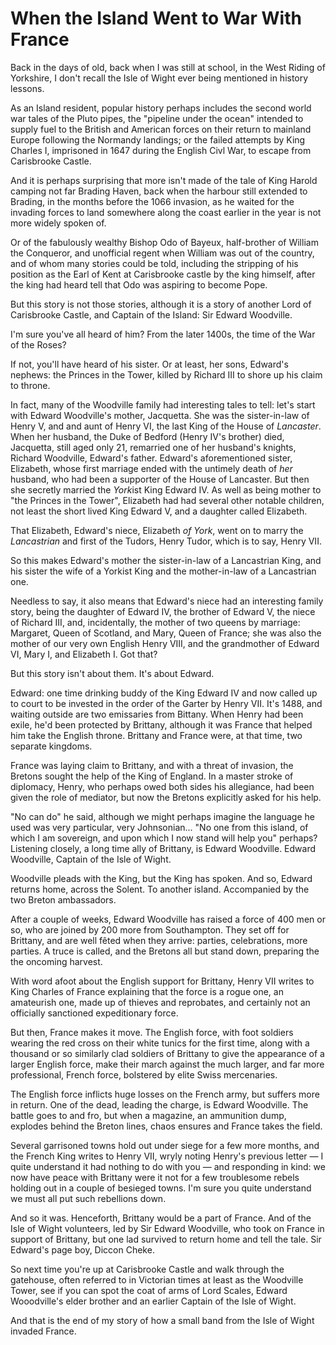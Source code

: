 # When the Island Went to War With France

Back in the days of old, back when I was still at school, in the West Riding of Yorkshire, I don't recall the Isle of Wight ever being mentioned in history lessons.

As an Island resident, popular history perhaps includes the second world war tales of the Pluto pipes, the "pipeline under the ocean" intended to supply fuel to the British and American forces on their return to mainland Europe following the Normandy landings; or the failed attempts by King Charles I, imprisoned in 1647 during the English Civl War, to escape from Carisbrooke Castle.

And it is perhaps surprising that more isn't made of the tale of King Harold camping not far Brading Haven, back when the harbour still extended to Brading, in the months before the 1066 invasion, as he waited for the invading forces to land somewhere along the coast earlier in the year is not more widely spoken of.

Or of the fabulously wealthy Bishop Odo of Bayeux, half-brother of William the Conqueror, and unofficial regent when William was out of the country, and of whom many stories could be told, including the stripping of his position as the Earl of Kent at Carisbrooke castle by the king himself, after the king had heard tell that Odo was aspiring to become Pope.

But this story is not those stories, although it is a story of another Lord of Carisbrooke Castle, and Captain of the Island: Sir Edward Woodville.

I'm sure you've all heard of him? From the later 1400s, the time of the War of the Roses?

If not, you'll have heard of his sister. Or at least, her sons, Edward's nephews: the Princes in the Tower, killed by Richard III to shore up his claim to throne.

In fact, many of the Woodville family had interesting tales to tell: let's start with Edward Woodville's mother, Jacquetta. She was the sister-in-law of Henry V, and and aunt of Henry VI, the last King of the House of *Lancaster*. When her husband, the Duke of Bedford (Henry IV's brother) died, Jacquetta, still aged only 21, remarried one of her husband's knights, Richard Woodville, Edward's father. Edward's aforementioned sister, Elizabeth, whose first marriage ended with the untimely death of *her* husband, who had been a supporter of the House of Lancaster. But then she secretly married the *York*ist King Edward IV. As well as being mother to "the Princes in the Tower", Elizabeth had had several other notable children, not least the short lived King Edward V, and a daughter called Elizabeth.

That Elizabeth, Edward's niece, Elizabeth *of York*, went on to marry the *Lancastrian* and first of the Tudors, Henry Tudor, which is to say, Henry VII.

So this makes Edward's mother the sister-in-law of a Lancastrian King, and his sister the wife of a Yorkist King and the mother-in-law of a Lancastrian one.

Needless to say, it also means that Edward's niece had an interesting family story, being the daughter of Edward IV, the brother of Edward V, the niece of Richard III, and, incidentally, the mother of two queens by marriage: Margaret, Queen of Scotland, and Mary, Queen of France; she was also the mother of our very own English Henry VIII, and the grandmother of Edward VI, Mary I, and Elizabeth I. Got that?

But this story isn't about them. It's about Edward.

Edward: one time drinking buddy of the King Edward IV and now called up to court to be invested in the order of the Garter by Henry VII. It's 1488, and waiting outside are two emissaries from Bittany. When Henry had been exile, he'd been protected by Brittany, although it was France that helped him take the English throne. Brittany and France were, at that time, two separate kingdoms.

France was laying claim to Brittany, and with a threat of invasion, the Bretons sought the help of the King of England. In a master stroke of diplomacy, Henry, who perhaps owed both sides his allegiance, had been given the role of mediator, but now the Bretons explicitly asked for his help.

"No can do" he said, although we might perhaps imagine the language he used was very particular, very Johnsonian... "No one from this island, of which I am sovereign, and upon which I now stand will help you" perhaps? Listening closely, a long time ally of Brittany, is Edward Woodville. Edward Woodville, Captain of the Isle of Wight.

Woodville pleads with the King, but the King has spoken. And so, Edward returns home, across the Solent. To another island. Accompanied by the two Breton ambassadors.

After a couple of weeks, Edward Woodville has raised a force of 400 men or so, who are joined by 200 more from Southampton. They set off for Brittany, and are well fêted when they arrive: parties, celebrations, more parties. A truce is called, and the Bretons all but stand down, preparing the the oncoming harvest.

With word afoot about the English support for Brittany, Henry VII writes to King Charles of France explaining that the force is a rogue one, an amateurish one, made up of thieves and reprobates, and certainly not an officially sanctioned expeditionary force.

But then, France makes it move. The English force, with foot soldiers wearing the red cross on their white tunics for the first time, along with a thousand or so similarly clad soldiers of Brittany to give the appearance of a larger English force, make their march against the much larger, and far more professional, French force, bolstered by elite Swiss mercenaries.

The English force inflicts huge losses on the French army, but suffers more in return. One of the dead, leading the charge, is Edward Woodville. The battle goes to and fro, but when a magazine, an ammunition dump, explodes behind the Breton lines, chaos ensures and France takes the field.

Several garrisoned towns hold out under siege for a few more months, and the French King writes to Henry VII, wryly noting Henry's previous letter — I quite understand it had nothing to do with you — and responding in kind: we now have peace with Brittany were it not for a few troublesome rebels holding out in a couple of besieged towns. I'm sure you quite understand we must all put such rebellions down.

And so it was. Henceforth, Brittany would be a part of France. And of the Isle of Wight volunteers, led by Sir Edward Woodville, who took on France in support of Brittany, but one lad survived to return home and tell the tale. Sir Edward's page boy, Diccon Cheke.

So next time you're up at Carisbrooke Castle and walk through the gatehouse, often referred to in Victorian times at least as the Woodville Tower, see if you can spot the coat of arms of Lord Scales, Edward Wooodville's elder brother and an earlier Captain of the Isle of Wight.

And that is the end of my story of how a small band from the Isle of Wight invaded France.

